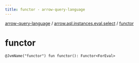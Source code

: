 ```yaml
---
title: functor - arrow-query-language
---
```


[arrow-query-language](../index.html) / [arrow.aql.instances.eval.select](index.html) / [functor](./functor.html)

# functor

`@JvmName("functor") fun functor(): Functor<ForEval>`